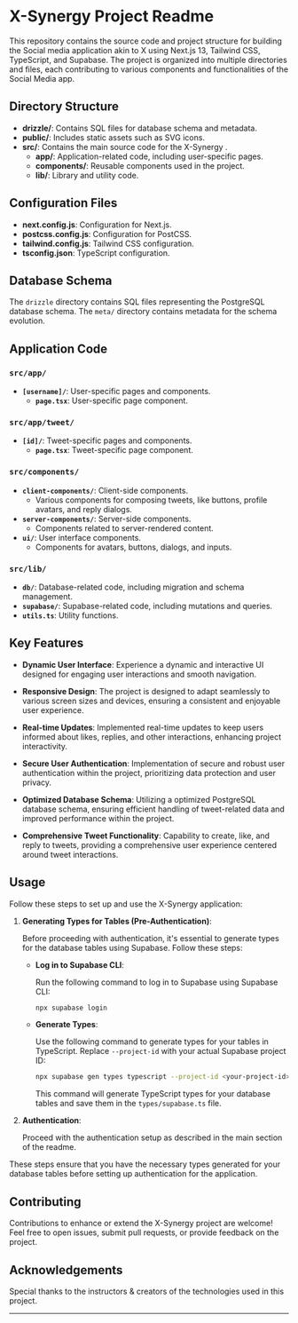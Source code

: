 # X-Synergy Project Readme

This repository contains the source code and project structure for building the Social media application akin to X using Next.js 13, Tailwind CSS, TypeScript, and Supabase. The project is organized into multiple directories and files, each contributing to various components and functionalities of the Social Media app.

## Directory Structure

- **drizzle/**: Contains SQL files for database schema and metadata.
- **public/**: Includes static assets such as SVG icons.
- **src/**: Contains the main source code for the X-Synergy .
  - **app/**: Application-related code, including user-specific pages.
  - **components/**: Reusable components used in the project.
  - **lib/**: Library and utility code.

## Configuration Files

- **next.config.js**: Configuration for Next.js.
- **postcss.config.js**: Configuration for PostCSS.
- **tailwind.config.js**: Tailwind CSS configuration.
- **tsconfig.json**: TypeScript configuration.

## Database Schema

The `drizzle` directory contains SQL files representing the PostgreSQL database schema. The `meta/` directory contains metadata for the schema evolution.

## Application Code

### `src/app/`

- **`[username]/`**: User-specific pages and components.
  - **`page.tsx`**: User-specific page component.

### `src/app/tweet/`

- **`[id]/`**: Tweet-specific pages and components.
  - **`page.tsx`**: Tweet-specific page component.

### `src/components/`

- **`client-components/`**: Client-side components.
  - Various components for composing tweets, like buttons, profile avatars, and reply dialogs.
- **`server-components/`**: Server-side components.
  - Components related to server-rendered content.
- **`ui/`**: User interface components.
  - Components for avatars, buttons, dialogs, and inputs.

### `src/lib/`

- **`db/`**: Database-related code, including migration and schema management.
- **`supabase/`**: Supabase-related code, including mutations and queries.
- **`utils.ts`**: Utility functions.

## Key Features

- **Dynamic User Interface**: Experience a dynamic and interactive UI designed for engaging user interactions and smooth navigation.

- **Responsive Design**: The project is designed to adapt seamlessly to various screen sizes and devices, ensuring a consistent and enjoyable user experience.

- **Real-time Updates**: Implemented real-time updates to keep users informed about likes, replies, and other interactions, enhancing project interactivity.

- **Secure User Authentication**: Implementation of secure and robust user authentication within the project, prioritizing data protection and user privacy.

- **Optimized Database Schema**: Utilizing a optimized PostgreSQL database schema, ensuring efficient handling of tweet-related data and improved performance within the project.

- **Comprehensive Tweet Functionality**: Capability to create, like, and reply to tweets, providing a comprehensive user experience centered around tweet interactions.

## Usage

Follow these steps to set up and use the X-Synergy application:

1. **Generating Types for Tables (Pre-Authentication)**:

   Before proceeding with authentication, it's essential to generate types for the database tables using Supabase. Follow these steps:

   - **Log in to Supabase CLI**:

     Run the following command to log in to Supabase using Supabase CLI:

     ```bash
     npx supabase login
     ```

   - **Generate Types**:

     Use the following command to generate types for your tables in TypeScript. Replace `--project-id` with your actual Supabase project ID:

     ```bash
     npx supabase gen types typescript --project-id <your-project-id> --schema public > types/supabase.ts
     ```

     This command will generate TypeScript types for your database tables and save them in the `types/supabase.ts` file.

2. **Authentication**:

   Proceed with the authentication setup as described in the main section of the readme.

These steps ensure that you have the necessary types generated for your database tables before setting up authentication for the application.

## Contributing

Contributions to enhance or extend the X-Synergy project are welcome! Feel free to open issues, submit pull requests, or provide feedback on the project.

## Acknowledgements

Special thanks to the instructors & creators of the technologies used in this project.

---
